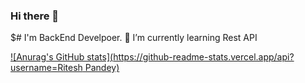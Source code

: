 ### Hi there 👋
$# I'm BackEnd Develpoer.
🌱 I’m currently learning Rest API 

[![Anurag's GitHub stats](https://github-readme-stats.vercel.app/api?username=Ritesh Pandey)](https://github.com/anuraghazra/github-readme-stats)

